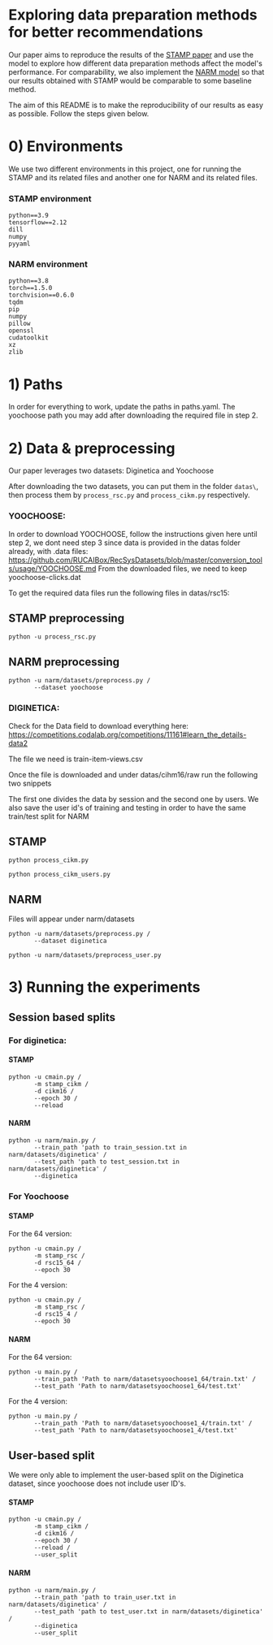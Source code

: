 # Exploring data preparation methods for better recommendations

Our paper aims to reproduce the results of the [STAMP paper](https://dl.acm.org/doi/abs/10.1145/3219819.3219950) and use the model to explore how different data preparation methods affect the model's performance. For comparability, we also implement the [NARM model](https://arxiv.org/abs/1711.04725) so that our results obtained with STAMP would be comparable to some baseline method. 

The aim of this README is to make the reproducibility of our results as easy as possible. Follow the steps given below.

# 0) Environments
We use two different environments in this project, one for running the STAMP and its related files and another one for NARM and its related files.

### STAMP environment
```
python==3.9
tensorflow==2.12
dill
numpy
pyyaml
```

### NARM environment
```
python==3.8
torch==1.5.0
torchvision==0.6.0
tqdm
pip
numpy
pillow
openssl
cudatoolkit
xz
zlib
```

# 1) Paths
In order for everything to work, update the paths in paths.yaml. The yoochoose path you may add after downloading the required file in step 2.


# 2) Data & preprocessing
Our paper leverages two datasets: Diginetica and Yoochoose

After downloading the two datasets, you can put them in the folder `datas\`, then process them by `process_rsc.py` and  `process_cikm.py` respectively.

### YOOCHOOSE: 
In order to download YOOCHOOSE, follow the instructions given here until step 2, we dont need step 3 since data is provided in the datas folder already, with .data files:
https://github.com/RUCAIBox/RecSysDatasets/blob/master/conversion_tools/usage/YOOCHOOSE.md
From the downloaded files, we need to keep yoochoose-clicks.dat

To get the required data files run the following files in datas/rsc15:

## STAMP preprocessing

```
python -u process_rsc.py
``` 

## NARM preprocessing

```
python -u narm/datasets/preprocess.py /
       --dataset yoochoose
```


### DIGINETICA:

Check for the Data field to download everything here: https://competitions.codalab.org/competitions/11161#learn_the_details-data2

The file we need is train-item-views.csv

Once the file is downloaded and under datas/cihm16/raw
run the following two snippets

The first one divides the data by session and the second one by users. We also save the user id's of training and testing in order to have the same train/test split for NARM

## STAMP
```
python process_cikm.py
```
```
python process_cikm_users.py
```

## NARM
Files will appear under narm/datasets

```
python -u narm/datasets/preprocess.py /
       --dataset diginetica
```

```
python -u narm/datasets/preprocess_user.py
```

# 3) Running the experiments

## Session based splits

### For diginetica:

#### STAMP
```
python -u cmain.py / 
       -m stamp_cikm /
       -d cikm16 / 
       --epoch 30 /
       --reload
```

#### NARM
```
python -u narm/main.py / 
       --train_path 'path to train_session.txt in narm/datasets/diginetica' / 
       --test_path 'path to test_session.txt in narm/datasets/diginetica' /
       --diginetica
```

### For Yoochoose

#### STAMP
For the 64 version:
```
python -u cmain.py /
       -m stamp_rsc / 
       -d rsc15_64 /
       --epoch 30
```

For the 4 version:
```
python -u cmain.py /
       -m stamp_rsc / 
       -d rsc15_4 /
       --epoch 30
```

#### NARM
For the 64 version:
```
python -u main.py / 
       --train_path 'Path to narm/datasetsyoochoose1_64/train.txt' / 
       --test_path 'Path to narm/datasetsyoochoose1_64/test.txt'
```

For the 4 version:
```
python -u main.py / 
       --train_path 'Path to narm/datasetsyoochoose1_4/train.txt' / 
       --test_path 'Path to narm/datasetsyoochoose1_4/test.txt'
```

## User-based split

We were only able to implement the user-based split on the Diginetica dataset, since yoochoose does not include user ID's.

#### STAMP
```
python -u cmain.py / 
       -m stamp_cikm /
       -d cikm16 / 
       --epoch 30 /
       --reload /
       --user_split
```

#### NARM
```
python -u narm/main.py / 
       --train_path 'path to train_user.txt in narm/datasets/diginetica' / 
       --test_path 'path to test_user.txt in narm/datasets/diginetica' /
       --diginetica
       --user_split
```
